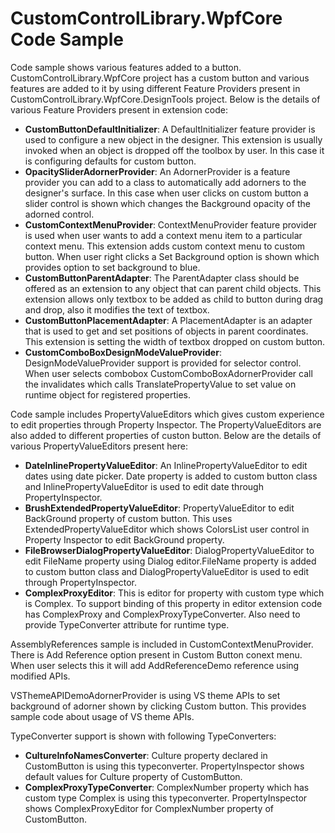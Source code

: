 # CustomControlLibrary.WpfCore Code Sample
Code sample shows various features added to a button. CustomControlLibrary.WpfCore project has a custom button and
various features are added to it by using different Feature Providers present in CustomControlLibrary.WpfCore.DesignTools project. 
Below is the details of various Feature Providers present in extension code:

  - **CustomButtonDefaultInitializer**: A DefaultInitializer feature provider is used to configure a new object in the designer. This extension is usually invoked when an object is dropped off the toolbox by user.
In this case it is configuring defaults for custom button.
  - **OpacitySliderAdornerProvider**: An AdornerProvider is a feature provider you can add to a class to automatically add adorners to the designer's surface. In this case when user clicks on custom button a 
slider control is shown which changes the Background opacity of the adorned control.
  - **CustomContextMenuProvider**: ContextMenuProvider feature provider is used when user wants to add a context menu item to a particular context menu. This extension adds custom context menu to custom button.
 When user right clicks a Set Background option is shown which provides option to set background to blue.
  - **CustomButtonParentAdapter**: The ParentAdapter class should be offered as an extension to any object that can parent child objects. This extension allows only textbox to be added as child to button during 
drag and drop, also it modifies the text of textbox. 
  - **CustomButtonPlacementAdapter**: A PlacementAdapter is an adapter that is used to get and set positions of objects in parent coordinates. This extension is setting the width of textbox dropped on custom button.
  - **CustomComboBoxDesignModeValueProvider**: DesignModeValueProvider support is provided for selector control. When user selects combobox CustomComboBoxAdornerProvider call the invalidates which calls TranslatePropertyValue to set value on runtime object for registered properties. 

Code sample includes PropertyValueEditors which gives custom experience to edit properties through Property Inspector. The PropertyValueEditors are
also added to different properties of custon button. Below are the details of various PropertyValueEditors present here:

  - **DateInlinePropertyValueEditor**: An InlinePropertyValueEditor to edit dates using date picker. Date property is added to custom button class and InlinePropertyValueEditor is used to edit date through PropertyInspector.  
  - **BrushExtendedPropertyValueEditor**: PropertyValueEditor to edit BackGround property of custom button. This uses ExtendedPropertyValueEditor which shows ColorsList user control in Property Inspector to edit BackGround property. 
  - **FileBrowserDialogPropertyValueEditor**: DialogPropertyValueEditor to edit FileName property using Dialog editor.FileName property is added to custom button class and DialogPropertyValueEditor is used to edit through PropertyInspector.
  - **ComplexProxyEditor**: This is editor for property with custom type which is Complex. To support binding of this property in editor extension code has ComplexProxy and ComplexProxyTypeConverter. Also need to provide TypeConverter attribute for runtime type.

AssemblyReferences sample is included in CustomContextMenuProvider. There is Add Reference option present in Custom Button conext menu. When user selects this it will add AddReferenceDemo reference using modified APIs.

VSThemeAPIDemoAdornerProvider is using VS theme APIs to set background of adorner shown by clicking Custom button. This provides sample code about usage of VS theme APIs.

TypeConverter support is shown with following TypeConverters:

  - **CultureInfoNamesConverter**: Culture property declared in CustomButton is using this typeconverter. PropertyInspector shows default values for Culture property of CustomButton.
  - **ComplexProxyTypeConverter**: ComplexNumber property which has custom type Complex is using this typeconverter. PropertyInspector shows ComplexProxyEditor for ComplexNumber property of CustomButton.